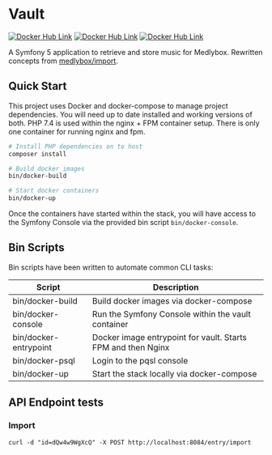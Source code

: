 # Vault
[![Docker Hub Link](https://img.shields.io/docker/image-size/medleybox/vault/latest?style=for-the-badge)][dockerhub-vault]
[![Docker Hub Link](https://img.shields.io/docker/cloud/automated/medleybox/vault?style=for-the-badge)][dockerhub-vault-builds]
[![Docker Hub Link](https://img.shields.io/docker/cloud/build/medleybox/vault?style=for-the-badge)][dockerhub-vault-builds]

A Symfony 5 application to retrieve and store music for Medlybox. Rewritten concepts from  [medlybox/import][github-import].

## Quick Start
This project uses Docker and docker-compose to manage project dependencies. You will need up to date installed and working versions of both. PHP 7.4 is used within the nginx + FPM container setup. There is only one container for running nginx and fpm.

```bash
# Install PHP dependencies on to host
composer install

# Build docker images
bin/docker-build

# Start docker containers
bin/docker-up
```

Once the containers have started within the stack, you will have access to the Symfony Console via the provided bin script `bin/docker-console`.

## Bin Scripts
Bin scripts have been written to automate common CLI tasks:

| Script | Description |
|--|--|
| bin/docker-build | Build docker images via docker-compose |
| bin/docker-console | Run the Symfony Console within the vault container |
| bin/docker-entrypoint | Docker image entrypoint for vault. Starts FPM and then Nginx |
| bin/docker-psql | Login to the pqsl console |
| bin/docker-up | Start the stack locally via docker-compose |

## API Endpoint tests

### Import
```
curl -d "id=dQw4w9WgXcQ" -X POST http://localhost:8084/entry/import
```


[github-import]: https://github.com/medleybox/import
[dockerhub-vault]: https://hub.docker.com/repository/docker/medleybox/vault
[dockerhub-vault-builds]: https://hub.docker.com/repository/docker/medleybox/vault/builds
